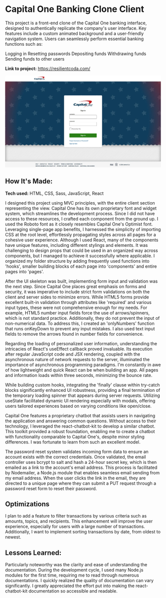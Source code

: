 # Capital One Banking Clone Client

This project is a front-end clone of the Capital One banking interface, designed to authentically replicate the company's user interface. Key features include a custom animated background and a user-friendly navigation system. Users can seamlessly perform essential banking functions such as:

Logging in
Resetting passwords
Depositing funds
Withdrawing funds
Sending funds to other users

**Link to project:** https://resilientcoda.com/

![application website](/src/images/coda.webp)

## How It's Made:

**Tech used:** HTML, CSS, Sass, JavaScript, React

I designed this project using MVC principles, with the entire client section representing the view. Capital One has its own proprietary font and widget system, which streamlines the development process. Since I did not have access to these resources, I crafted each component from the ground up. I used the Roboto font as it closely resembles Capital One's Optimist font. Leveraging single-page app benefits, I harnessed the simplicity of importing CSS at the root level, effortlessly propagating styles across all pages for a cohesive user experience. Although I used React, many of the components have unique features, including different stylings and elements. It was challenging to design props that could be used in an organized way across components, but I managed to achieve it successfully where applicable. I organized my folder structure by adding frequently used functions into 'hooks', smaller building blocks of each page into 'components' and entire pages into 'pages'.

After the UI skeleton was built, implementing form input and validation was the next step. Since Capital One places great emphasis on forms and security, it was imperative to include strict form validations on both the client and server sides to minimize errors. While HTML5 forms provide excellent built-in validation through attributes like 'required' and various input types, these were not comprehensive enough for my needs. For example, HTML5 number input fields force the use of arrows/spinners, which is not standard practice. Additionally, they do not prevent the input of non-numerical data. To address this, I created an 'onlyNumbers' function that runs onKeyDown to prevent any input mistakes. I also used text input fields to remove the arrows found in number fields for convenience.

Regarding the loading of personalized user information, understanding the intricacies of React's useEffect callback proved invaluable. Its execution after regular JavaScript code and JSX rendering, coupled with the asynchronous nature of network requests to the server, illuminated the importance of asynchronous programming paradigms. I'm constantly in awe of how lightweight and quick React can be when building an app. All pages and information loads within three seconds, minimizing the bounce rate.

While building custom hooks, integrating the 'finally' clause within try-catch blocks significantly enhanced UI robustness, providing a final termination of the temporary loading spinner that appears during server requests. Utilizing useState facilitated dynamic UI rendering especially with modals, offering users tailored experiences based on varying conditions like open/close.

Capital One features a proprietary chatbot that assists users in navigating the application and answering common questions. Without access to their technology, I leveraged the react-chatbot-kit to develop a similar chatbot. This toolkit provided a robust foundation, enabling me to create a chatbot with functionality comparable to Capital One's, despite minor styling differences. I was fortunate to learn from such an excellent model.

The password reset system validates incoming form data to ensure an account exists with the correct credentials. Once validated, the email controller uses bcrypt to salt and hash a 24-hour secret key, which is then emailed as a link to the account's email address. This process is facilitated by Nodemailer, a Node.js module that enables seamless email sending from my email address. When the user clicks the link in the email, they are directed to a unique page where they can submit a PUT request through a password reset form to reset their password.

## Optimizations

I plan to add a feature to filter transactions by various criteria such as amounts, topics, and recipients. This enhancement will improve the user experience, especially for users with a large number of transactions. Additionally, I want to implement sorting transactions by date, from oldest to newest.

## Lessons Learned:

Particularly noteworthy was the clarity and ease of understanding the documentation. During the development cycle, I used many Node.js modules for the first time, requiring me to read through numerous documentations. I quickly realized the quality of documentation can vary significantly. I greatly appreciated the effort put into making the react-chatbot-kit documentation so accessible and readable.
